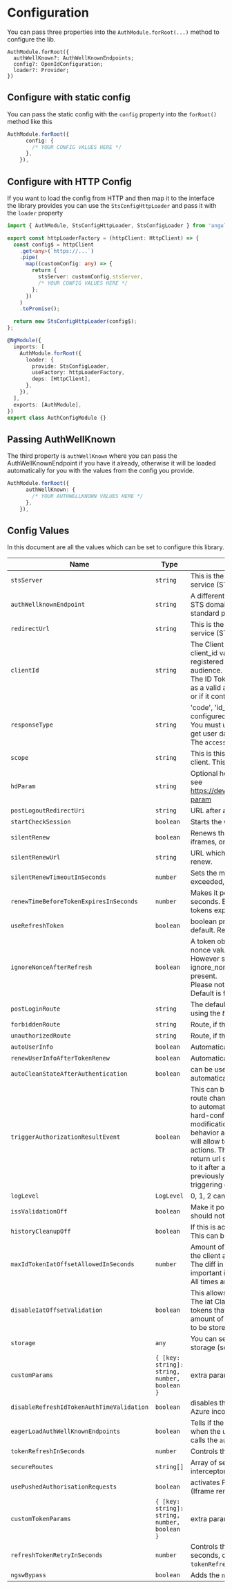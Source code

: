 # Configuration

You can pass three properties into the `AuthModule.forRoot(...)` method to configure the lib.

```
AuthModule.forRoot({
  authWellKnown?: AuthWellKnownEndpoints;
  config?: OpenIdConfiguration;
  loader?: Provider;
})
```

## Configure with static config

You can pass the static config with the `config` property into the `forRoot()` method like this

```ts
AuthModule.forRoot({
      config: {
        /* YOUR CONFIG VALUES HERE */
      },
    }),
```

## Configure with HTTP Config

If you want to load the config from HTTP and then map it to the interface the library provides you can use the `StsConfigHttpLoader` and pass it with the `loader` property

```ts
import { AuthModule, StsConfigHttpLoader, StsConfigLoader } from 'angular-auth-oidc-client';

export const httpLoaderFactory = (httpClient: HttpClient) => {
  const config$ = httpClient
    .get<any>(`https://...`)
    .pipe(
      map((customConfig: any) => {
        return {
          stsServer: customConfig.stsServer,
          /* YOUR CONFIG VALUES HERE */
        };
      })
    )
    .toPromise();

  return new StsConfigHttpLoader(config$);
};

@NgModule({
  imports: [
    AuthModule.forRoot({
      loader: {
        provide: StsConfigLoader,
        useFactory: httpLoaderFactory,
        deps: [HttpClient],
      },
    }),
  ],
  exports: [AuthModule],
})
export class AuthConfigModule {}
```

## Passing AuthWellKnown

The third property is `authWellKnown` where you can pass the AuthWellKnownEndpoint if you have it already, otherwise it will be loaded automatically for you with the values from the config you provide.

```ts
AuthModule.forRoot({
      authWellKnown: {
        /* YOUR AUTHWELLKNOWN VALUES HERE */
      },
    }),
```

## Config Values

In this document are all the values which can be set to configure this library.

| Name                                      | Type                                         | Description                                                                                                                                                                                                                                                                                                                                                                                                                                                                                                                                                                                                                                                                                                                       | Required |
| ----------------------------------------- | -------------------------------------------- | --------------------------------------------------------------------------------------------------------------------------------------------------------------------------------------------------------------------------------------------------------------------------------------------------------------------------------------------------------------------------------------------------------------------------------------------------------------------------------------------------------------------------------------------------------------------------------------------------------------------------------------------------------------------------------------------------------------------------------- | -------- |
| `stsServer`                               | `string`                                     | This is the redirect_url which was configured on the security token service (STS) server.                                                                                                                                                                                                                                                                                                                                                                                                                                                                                                                                                                                                                                         | Yes      |
| `authWellknownEndpoint`                   | `string`                                     | A different well known endpoint can be defined instead of the used STS domain, with the <br> standard postfix.                                                                                                                                                                                                                                                                                                                                                                                                                                                                                                                                                                                                                    | No       |
| `redirectUrl`                             | `string`                                     | This is the redirect_url which was configured on the security token service (STS) server.                                                                                                                                                                                                                                                                                                                                                                                                                                                                                                                                                                                                                                         | No       |
| `clientId`                                | `string`                                     | The Client MUST validate that the aud (audience) Claim contains its client_id value <br>registered at the Issuer identified by the iss (issuer) Claim as an audience. <br> The ID Token MUST be rejected if the ID Token does not list the Client as a valid audience, <br> or if it contains additional audiences not trusted by the Client.                                                                                                                                                                                                                                                                                                                                                                                     | No       |
| `responseType`                            | `string`                                     | 'code', 'id_token token' or 'id_token' Name of the flow which can be configured. <br> You must use the 'id_token token' flow, if you want to access an API or get user data from the server. <br> The `access_token` is required for this, and only returned with this flow.                                                                                                                                                                                                                                                                                                                                                                                                                                                      | No       |
| `scope`                                   | `string`                                     | This is this scopes which are requested from the server from this client. This must match the STS server configuration.                                                                                                                                                                                                                                                                                                                                                                                                                                                                                                                                                                                                           | No       |
| `hdParam`                                 | `string`                                     | Optional hd parameter for Google Auth with particular G Suite domain, see https://developers.google.com/identity/protocols/OpenIDConnect#hd-param                                                                                                                                                                                                                                                                                                                                                                                                                                                                                                                                                                                 | No       |
| `postLogoutRedirectUri`                   | `string`                                     | URL after a server logout if using the end session API.                                                                                                                                                                                                                                                                                                                                                                                                                                                                                                                                                                                                                                                                           | No       |
| `startCheckSession`                       | `boolean`                                    | Starts the OpenID session management for this client.                                                                                                                                                                                                                                                                                                                                                                                                                                                                                                                                                                                                                                                                             | No       |
| `silentRenew`                             | `boolean`                                    | Renews the client tokens, once the token_id expires. Can use the iframes, or the refresh tokens                                                                                                                                                                                                                                                                                                                                                                                                                                                                                                                                                                                                                                   | No       |
| `silentRenewUrl`                          | `string`                                     | URL which can be used for a lightweight renew callback. See silent renew.                                                                                                                                                                                                                                                                                                                                                                                                                                                                                                                                                                                                                                                         | No       |
| `silentRenewTimeoutInSeconds`             | `number`                                     | Sets the maximum waiting time for silent renew process. If this time is exceeded, the silent renew state will be reset. Default = <em>20</em>.                                                                                                                                                                                                                                                                                                                                                                                                                                                                                                                                                                                    | No       |
| `renewTimeBeforeTokenExpiresInSeconds`    | `number`                                     | Makes it possible to add an offset to the silent renew check in seconds. By entering a value, you can renew the tokens, before the tokens expire.                                                                                                                                                                                                                                                                                                                                                                                                                                                                                                                                                                                 | No       |
| `useRefreshToken`                         | `boolean`                                    | boolean property set to false. Standard silent renew mode used per default. Refresh tokens can be activated.                                                                                                                                                                                                                                                                                                                                                                                                                                                                                                                                                                                                                      | No       |
| `ignoreNonceAfterRefresh`                 | `boolean`                                    | A token obtained by using a refresh token normally doesn't contain a nonce value. The library checks it is not there. <br> However some oidc endpoint implementations do send one. Setting ignore_nonce_after_refresh to true disables the check if a nonce is present. <br> Please note that the nonce value, if present, will not be verified. Default is false.                                                                                                                                                                                                                                                                                                                                                                | No       |
| `postLoginRoute`                          | `string`                                     | The default Angular route which is used after a successful login, if not using the <em>trigger_authorization_result_event</em>                                                                                                                                                                                                                                                                                                                                                                                                                                                                                                                                                                                                    | No       |
| `forbiddenRoute`                          | `string`                                     | Route, if the server returns a 403. This is an Angular route. HTTP 403                                                                                                                                                                                                                                                                                                                                                                                                                                                                                                                                                                                                                                                            | No       |
| `unauthorizedRoute`                       | `string`                                     | Route, if the server returns a 401. This is an Angular route. HTTP 401                                                                                                                                                                                                                                                                                                                                                                                                                                                                                                                                                                                                                                                            | No       |
| `autoUserInfo`                            | `boolean`                                    | Automatically get user info after authentication.                                                                                                                                                                                                                                                                                                                                                                                                                                                                                                                                                                                                                                                                                 | No       |
| `renewUserInfoAfterTokenRenew`            | `boolean`                                    | Automatically get user info after token renew.                                                                                                                                                                                                                                                                                                                                                                                                                                                                                                                                                                                                                                                                                    | No       |
| `autoCleanStateAfterAuthentication`       | `boolean`                                    | can be used for custom state logic handling, the state is not automatically reset, when set to false.                                                                                                                                                                                                                                                                                                                                                                                                                                                                                                                                                                                                                             | No       |
| `triggerAuthorizationResultEvent`         | `boolean`                                    | This can be set to `true` which emits an event instead of an angular route change. Instead of forcing the application consuming this library to automatically redirect to one of the 3 <br> hard-configured routes (start, unauthorized, forbidden), this modification will add an extra configuration option to override such behavior and trigger an event that <br> will allow to subscribe to it and let the application perform other actions. This would be useful to allow the application to save an initial return url so that the user is redirected <br> to it after a successful login on the STS (ie: saving the return url previously on sessionStorage and then retrieving it during the triggering of the event). | No       |
| `logLevel`                                | `LogLevel`                                   | 0, 1, 2 can be used to set the log level displayed in the console.                                                                                                                                                                                                                                                                                                                                                                                                                                                                                                                                                                                                                                                                | No       |
| `issValidationOff`                        | `boolean`                                    | Make it possible to turn the iss validation off per configuration. You should not turn this off!                                                                                                                                                                                                                                                                                                                                                                                                                                                                                                                                                                                                                                  | No       |
| `historyCleanupOff`                       | `boolean`                                    | If this is active, the history is not cleaned up at an authorize callback. This can be used, when the application needs to preserve the history.                                                                                                                                                                                                                                                                                                                                                                                                                                                                                                                                                                                  | No       |
| `maxIdTokenIatOffsetAllowedInSeconds`     | `number`                                     | Amount of offset allowed between the server creating the token, and the client app receiving the id_token. <br> The diff in time between the server time and client time is also important in validating this value. <br>All times are in UTC.                                                                                                                                                                                                                                                                                                                                                                                                                                                                                    | No       |
| `disableIatOffsetValidation`              | `boolean`                                    | This allows the application to disable the iat offset validation check. The iat Claim can be used to reject <br>tokens that were issued too far away from the current time, limiting the amount of time that nonces need <br> to be stored to prevent attacks.The acceptable range is client specific.                                                                                                                                                                                                                                                                                                                                                                                                                            | No       |
| `storage`                                 | `any`                                        | You can set the storage to `localStorage`, or implement a custom storage (see [Custom Storage](features.md/#custom-storage)).                                                                                                                                                                                                                                                                                                                                                                                                                                                                                                                                                                                                     | No       |
| `customParams`                            | `{ [key: string]: string, number, boolean }` | extra parameters can be added to the authorization URL request.                                                                                                                                                                                                                                                                                                                                                                                                                                                                                                                                                                                                                                                                   | No       |
| `disableRefreshIdTokenAuthTimeValidation` | `boolean`                                    | disables the auth_time validation for id_tokens in a refresh due to Azure incorrect implementation                                                                                                                                                                                                                                                                                                                                                                                                                                                                                                                                                                                                                                | No       |
| `eagerLoadAuthWellKnownEndpoints`         | `boolean`                                    | Tells if the AuthWellKnownEndpoints should be loaded on start or when the user <br> calls the `authorize` method                                                                                                                                                                                                                                                                                                                                                                                                                                                                                                                                                                                                                  | No       |
| `tokenRefreshInSeconds`                   | `number`                                     | Controls the periodic check time interval in seconds, default = 3                                                                                                                                                                                                                                                                                                                                                                                                                                                                                                                                                                                                                                                                 | No       |
| `secureRoutes`                            | `string[]`                                   | Array of secure urls on which the token should be send if the interceptor is added to the HTTP_INTERCEPTORS see [Http Interceptor](./using-access-tokens.md/#http-interceptor)                                                                                                                                                                                                                                                                                                                                                                                                                                                                                                                                                    | No       |
| `usePushedAuthorisationRequests`          | `boolean`                                    | activates Pushed Authorisation Requests for login and popup login (Iframe renew not supported)                                                                                                                                                                                                                                                                                                                                                                                                                                                                                                                                                                                                                                    | No       |
| `customTokenParams`                       | `{ [key: string]: string, number, boolean }` | extra parameters can be added to the token URL request.                                                                                                                                                                                                                                                                                                                                                                                                                                                                                                                                                                                                                                                                           | No       |
| `refreshTokenRetryInSeconds`              | `number`                                     | Controls the periodic retry time interval for retrieving new tokens in seconds, default = 3. `silentRenewTimeoutInSeconds` and `tokenRefreshInSeconds` are upper bounds for this value.                                                                                                                                                                                                                                                                                                                                                                                                                                                                                                                                           | No       |
| `ngswBypass`                              | `boolean`                                    | Adds the `ngsw-bypass` param to all requests ([Angular Docu](https://angular.io/guide/service-worker-devops#bypassing-the-service-worker)).                                                                                                                                                                                                                                                                                                                                                                                                                                                                                                                                                                                       | No       |
